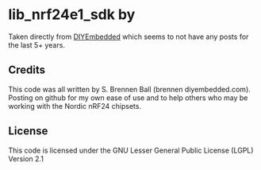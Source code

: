 # lib_nrf24e1_sdk by 

Taken directly from
[DIYEmbedded](http://blog.diyembedded.com/search/label/nRF24LE1) which
seems to not have any posts for the last 5+ years.

## Credits

This code was all written by S. Brennen Ball (brennen <at> diyembedded.com).  Posting on
github for my own ease of use and to help others who may be working
with the Nordic nRF24 chipsets.

## License

This code is licensed under the GNU Lesser General Public License
(LGPL) Version 2.1

